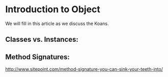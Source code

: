 # Introduction to Object

We will fill in this article as we discuss the Koans.



## Classes vs. Instances:


## Method Signatures:
http://www.sitepoint.com/method-signature-you-can-sink-your-teeth-into/
